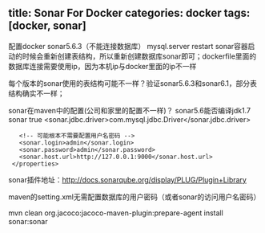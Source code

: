 title: Sonar For Docker
categories: docker
tags: [docker, sonar]
---
配置docker sonar5.6.3（不能连接数据库）  mysql.server restart
sonar容器启动的时候会重新创建表结构，所以重新创建数据库sonar即可；dockerfile里面的数据库连接需要使用ip，因为本机ip与docker里面的ip不一样

每个版本的sonar使用的表结构可能不一样？验证sonar5.6.3和sonar6.1，部分表结构确实不一样；

sonar在maven中的配置(公司和家里的配置不一样)？ sonar5.6能否编译jdk1.7
	<profile>
	 <id>sonar</id>
	 <activation>
	   <activeByDefault>true</activeByDefault>
	 </activation>
	 <properties>
	   <sonar.jdbc.driver>com.mysql.jdbc.Driver</sonar.jdbc.driver>
	
	   <!-- 可能根本不需要配置用户名密码 -->
	   <sonar.login>admin</sonar.login>   
	   <sonar.password>admin</sonar.password>
	   <sonar.host.url>http://127.0.0.1:9000</sonar.host.url>
	 </properties>
   </profile>


sonar插件地址：http://docs.sonarqube.org/display/PLUG/Plugin+Library

maven的setting.xml无需配置数据库的用户密码（或者sonar的访问用户名密码）



mvn clean org.jacoco:jacoco-maven-plugin:prepare-agent install sonar:sonar  